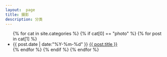 ```yaml
---
layout:  page
title: 摄影
description: 分类
---
```


<ul class="archive">
{% for cat in site.categories %}
    {% if cat[0] == "photo" %}
    	{% for post in cat[1] %}
    	<li class="item">
    		<time datetime="{{ post.date | date:"%Y-%m-%d" }}">{{ post.date | date:"%Y-%m-%d" }}</time>
    		<a href="{{ post.url }}" title="{{ post.title }}">{{ post.title }}</a>
    	</li>
    	{% endfor %}
    {% endif %}
{% endfor %}
</ul>
